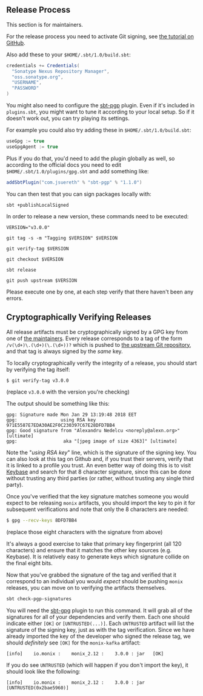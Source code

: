 ## Release Process

This section is for maintainers.

For the release process you need to activate Git signing, see 
[the tutorial on GitHub](https://help.github.com/articles/signing-commits-using-gpg/).

Also add these to your `$HOME/.sbt/1.0/build.sbt`:

```scala
credentials += Credentials(
  "Sonatype Nexus Repository Manager",
  "oss.sonatype.org",
  "USERNAME",
  "PASSWORD"
)
```

You might also need to configure the [sbt-pgp](http://www.scala-sbt.org/sbt-pgp/)
plugin. Even if it's included in `plugins.sbt`, you might want to tune it according
to your local setup. So if it doesn't work out, you can try playing its settings.

For example you could also try adding these in `$HOME/.sbt/1.0/build.sbt`:

```scala
useGpg := true
useGpgAgent := true
```

Plus if you do that, you'd need to add the plugin globally as well, so 
according to the official docs you need to edit 
`$HOME/.sbt/1.0/plugins/gpg.sbt` and add something like:

```scala
addSbtPlugin("com.jsuereth" % "sbt-pgp" % "1.1.0")
```

You can then test that you can sign packages locally with:

```
sbt +publishLocalSigned
```

In order to release a new version, these commands need to be executed:

```
VERSION="v3.0.0"

git tag -s -m "Tagging $VERSION" $VERSION

git verify-tag $VERSION

git checkout $VERSION

sbt release

git push upstream $VERSION
```

Please execute one by one, at each step verify that there haven't been any errors.

## Cryptographically Verifying Releases

All release artifacts must be cryptographically signed by a GPG key from one of [the maintainers](https://github.com/monix/monix/graphs/contributors).  Every release corresponds to a tag of the form `/v(\d+)\.(\d+)(\.(\d+))?` which is pushed to [the upstream Git repository](https://github.com/monix/monix), and that tag is always signed by the *same* key.

To locally cryptographically verify the integrity of a release, you should start by verifying the tag itself:

```bash
$ git verify-tag v3.0.0
```

(replace `v3.0.0` with the version you're checking)

The output should be something like this:

```
gpg: Signature made Mon Jan 29 13:19:48 2018 EET
gpg:                using RSA key 971E5587E7EDA30AE2F0C230397C67E28DFD7BB4
gpg: Good signature from "Alexandru Nedelcu <noreply@alexn.org>" [ultimate]
gpg:                 aka "[jpeg image of size 4363]" [ultimate]
```

Note the "*using RSA key*" line, which is the signature of the signing key.  You can also look at this tag on Github and, if you trust their servers, verify that it is linked to a profile you trust.  An even better way of doing this is to visit [Keybase](https://keybase.io) and search for that 8 character signature, since this can be done without trusting any third parties (or rather, without trusting any single third party).

Once you've verified that the key signature matches someone you would expect to be releasing `monix` artifacts, you should import the key to pin it for subsequent verifications and note that only the 8 characters are needed:

```bash
$ gpg --recv-keys 8DFD7BB4
```

(replace those eight characters with the signature from above)

It's always a good exercise to take that primary key fingerprint (all 120 characters) and ensure that it matches the other key sources (e.g. Keybase).  It is relatively easy to generate keys which signature collide on the final eight bits.

Now that you've grabbed the signature of the tag and verified that it correspond to an individual you would *expect* should be pushing `monix` releases, you can move on to verifying the artifacts themselves.

```bash
sbt check-pgp-signatures
```

You will need the [sbt-gpg](http://www.scala-sbt.org/sbt-pgp/index.html) plugin to run this command.  It will grab all of the signatures for all of your dependencies and verify them.  Each one should indicate either `[OK]` or `[UNTRUSTED(...)]`.  Each `UNTRUSTED` artifact will list the signature of the signing key, just as with the tag verification.  Since we have already imported the key of the developer who signed the release tag, we should *definitely* see `[OK]` for the `monix-kafka` artifact:

```
[info]    io.monix :    monix_2.12 :    3.0.0 : jar   [OK]
```

If you do see `UNTRUSTED` (which will happen if you don't import the key), it should look like the following:

```
[info]    io.monix :    monix_2.12 :    3.0.0 : jar   [UNTRUSTED(0x2bae5960)]
```
